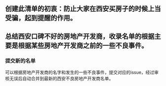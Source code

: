 ## 创建此清单的初衷：防止大家在西安买房子的时候上当受骗，起到提醒的作用。

## 总结西安口碑不好的房地产开发商，收录名单的根据主要是根据某些房地产开发商之前的一些不良事件。

### 提交新的名单
可以根据房地产开发商的名字和发生的一些不良事件，提交对应的issue，经过审核无误后自动合并到最新的西安不良房地产开发商名单。
